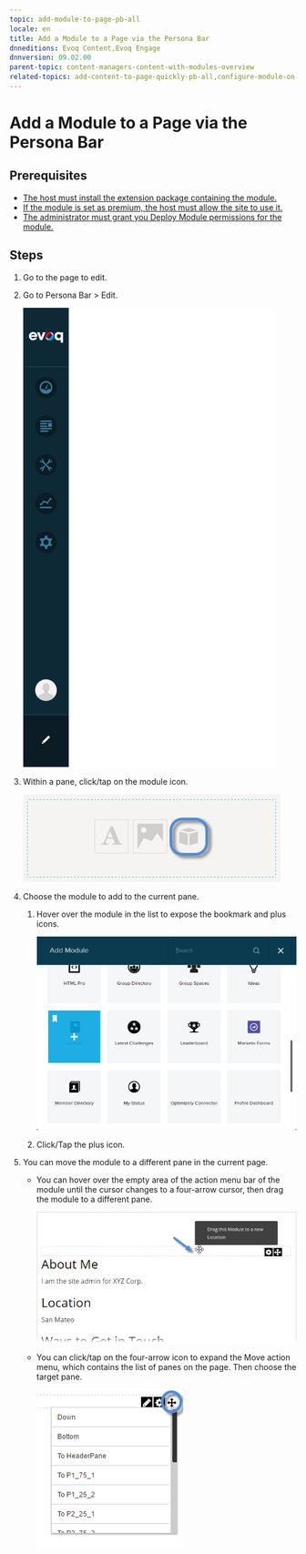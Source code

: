 ```yaml
---
topic: add-module-to-page-pb-all
locale: en
title: Add a Module to a Page via the Persona Bar
dnneditions: Evoq Content,Evoq Engage
dnnversion: 09.02.00
parent-topic: content-managers-content-with-modules-overview
related-topics: add-content-to-page-quickly-pb-all,configure-module-on-page-pb-all,delete-module-from-page-pb-all,restore-deleted-modules,purge-deleted-modules,create-article-publisher,included-modules,included-modules
---
```


# Add a Module to a Page via the Persona Bar

## Prerequisites

*   [The host must install the extension package containing the module.](install-extension)
*   [If the module is set as premium, the host must allow the site to use it.](manage-premium-module)
*   [The administrator must grant you Deploy Module permissions for the module.](allow-module-use)

## Steps

1.  Go to the page to edit.
2.  Go to Persona Bar \> Edit.
    
    ![Persona Bar > Edit](img/scr-pbar-all-Edit-E91.png)
    
3.  Within a pane, click/tap on the module icon.
    
      
    
    ![Pane with content icons](img/scr-pane-with-content-icons-module.png)
    
      
    
4.  Choose the module to add to the current pane.
    1.  Hover over the module in the list to expose the bookmark and plus icons.
        
          
        
        ![Module List > Hover to highlight the module.](img/scr-pb-ModulesList2-ChooseModule.png)
        
          
        
    2.  Click/Tap the plus icon.
5.  You can move the module to a different pane in the current page.
    *   You can hover over the empty area of the action menu bar of the module until the cursor changes to a four-arrow cursor, then drag the module to a different pane.
        
          
        
        ![Hover over action menu bar of the module, then drag to a different pane.](img/scr-actionmenubar-hover.png)
        
          
        
    *   You can click/tap on the four-arrow icon to expand the Move action menu, which contains the list of panes on the page. Then choose the target pane.
        
          
        
        ![Click/Tap on the four-arrow icon, then choose the target pane from the list.](img/scr-actionmenu-move.png)